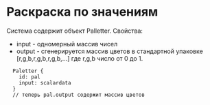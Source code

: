 # Раскраска по значениям
Система содержит объект Palletter. 
Свойства:
* input - одномерный массив чисел
* output - сгенерируется массив цветов в стандартной упаковке [r,g,b,r,g,b,r,g,b,...] где r,g,b число от 0 до 1.

```
  Paletter {
    id: pal
    input: scalardata
  }
  // теперь pal.output содержит массив цветов
```  
